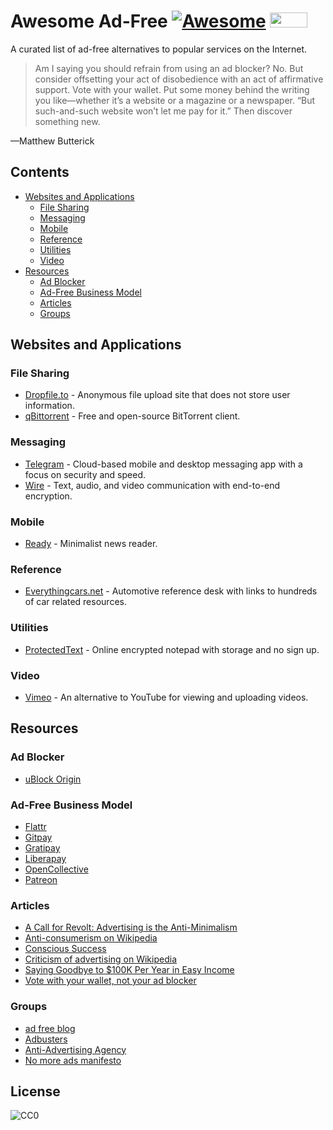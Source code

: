 # Awesome Ad-Free [![Awesome](https://cdn.rawgit.com/sindresorhus/awesome/d7305f38d29fed78fa85652e3a63e154dd8e8829/media/badge.svg)](https://github.com/sindresorhus/awesome) <a href="https://nomoreads.org"><img src="https://nomoreads.org/img/nomoreads_logo_small.png" width="60" height="24"></a>

A curated list of ad-free alternatives to popular services on the Internet.

>Am I saying you should refrain from using an ad blocker? No. But consider offsetting your act of disobedience with an act of affirmative support. Vote with your wallet. Put some money behind the writing you like—whether it’s a website or a magazine or a newspaper. “But such-and-such website won’t let me pay for it.” Then discover something new.

—Matthew Butterick

## Contents

- [Websites and Applications](#websites-and-applications)
  - [File Sharing](#file-sharing)
  - [Messaging](#messaging)
  - [Mobile](#mobile)
  - [Reference](#reference)
  - [Utilities](#utilities)
  - [Video](#video)
- [Resources](#resources)
  - [Ad Blocker](#ad-blocker)
  - [Ad-Free Business Model](#ad-free-business-model)
  - [Articles](#articles)
  - [Groups](#groups)

## Websites and Applications

### File Sharing

- [Dropfile.to](https://dropfile.to/) - Anonymous file upload site that does not store user information.
- [qBittorrent](https://www.qbittorrent.org/) - Free and open-source BitTorrent client.

### Messaging

- [Telegram](https://telegram.org/) - Cloud-based mobile and desktop messaging app with a focus on security and speed.
- [Wire](https://wire.com/en/privacy/) - Text, audio, and video communication with end-to-end encryption.

### Mobile

- [Ready](https://readytheapp.com/) - Minimalist news reader.

### Reference

- [Everythingcars.net](https://everythingcars.net/) - Automotive reference desk with links to hundreds of car related resources.

### Utilities

- [ProtectedText](https://www.protectedtext.com/) - Online encrypted notepad with storage and no sign up.

### Video

- [Vimeo](https://vimeo.com/) - An alternative to YouTube for viewing and uploading videos.

## Resources

### Ad Blocker

- [uBlock Origin](https://github.com/gorhill/uBlock)

### Ad-Free Business Model

- [Flattr](https://flattr.com/)
- [Gitpay](http://gitpay.org/)
- [Gratipay](https://gratipay.com/)
- [Liberapay](https://liberapay.com/)
- [OpenCollective](https://opencollective.com/)
- [Patreon](https://www.patreon.com/)

### Articles

- [A Call for Revolt: Advertising is the Anti-Minimalism](https://zenhabits.net/opt-out/)
- [Anti-consumerism on Wikipedia](https://en.wikipedia.org/wiki/Anti-consumerism)
- [Conscious Success](https://www.stevepavlina.com/blog/2011/12/conscious-success/)
- [Criticism of advertising on Wikipedia](https://en.wikipedia.org/wiki/Criticism_of_advertising)
- [Saying Goodbye to $100K Per Year in Easy Income](https://www.stevepavlina.com/blog/2008/10/dropping-adsense-saying-goodbye-to-100k-per-year-in-easy-income/)
- [Vote with your wallet, not your ad blocker](http://practicaltypography.com/vote-with-your-wallet.html)

### Groups

- [ad free blog](http://adfreeblog.org/)
- [Adbusters](https://www.adbusters.org/)
- [Anti-Advertising Agency](https://antiadvertisingagency.com/our-mission/)
- [No more ads manifesto](https://nomoreads.org/)

## License

![CC0](http://mirrors.creativecommons.org/presskit/buttons/88x31/svg/cc-zero.svg)
